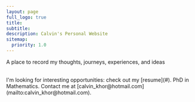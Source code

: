 ```yaml
---
layout: page
full_logo: true
title: 
subtitle: 
description: Calvin's Personal Website
sitemap:
  priority: 1.0
---
```

<p class="describe-text">A place to record my thoughts, journeys, experiences, and ideas</p>
<br>
I'm looking for interesting opportunities: check out my [resume](#). PhD in Mathematics. Contact me at [calvin_khor@hotmail.com](mailto:calvin_khor@hotmail.com).
<br>
<br>
<br>
<br>
<br>
<br>
<br>
